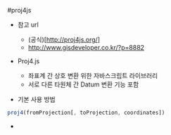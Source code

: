 #proj4js

- 참고 url
	- (공식)[http://proj4js.org/]
	- http://www.gisdeveloper.co.kr/?p=8882

- Proj4.js
	- 좌표계 간 상호 변환 위한 자바스크립트 라이브러리
	- 서로 다른 타원체 간 Datum 변환 기능 포함

- 기본 사용 방법
```js
proj4(fromProjection[, toProjection, coordinates])
```
- <p align="left"></p>


